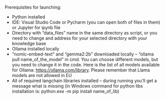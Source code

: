 Prerequisites for launching:
-	Python installed
-	IDE: Visual Studio Code or Pycharm (you can open both of files in them) or Jupyter for ipynb file
-	Directory with “data_files” name in the same directory as script, or you need to change and address for your selected directory with your knowledge base
-	Ollama installed locally
-	“nomic-embed-text” and “gemma2:2b” downloaded locally – “ollama pull name_of_the_model” in cmd. You can choose different models, but you need to change it in the code. Here is the list of all models available for Ollama: https://ollama.com/library. Please remember that Llama models are not allowed in EU
-	All of required langchain libraries installed – during running you’ll get a message what is missing (in Windows command for python libs installation is: python.exe -m pip install name_of_lib)
